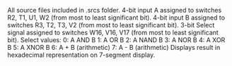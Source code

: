 All source files included in .srcs folder.
4-bit input A assigned to switches R2, T1, U1, W2 (from most to least significant bit).
4-bit input B assigned to switches R3, T2, T3, V2 (from most to least significant bit).
3-bit Select signal assigned to switches W16, V16, V17 (from most to least significant bit).
Select values:
  0: A AND B
  1: A OR B
  2: A NAND B
  3: A NOR B
  4: A XOR B
  5: A XNOR B
  6: A + B (arithmetic)
  7: A - B (arithmetic)
Displays result in hexadecimal representation on 7-segment display.
